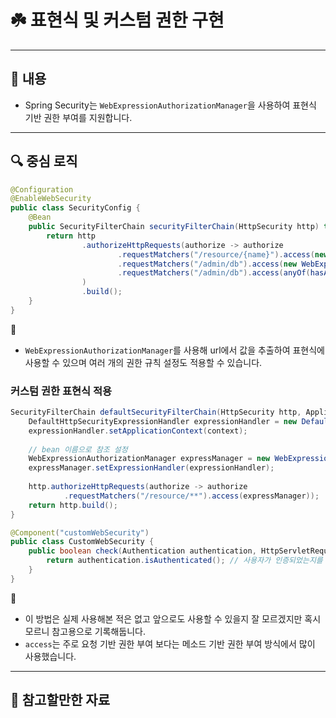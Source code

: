 # ☘️ 표현식 및 커스텀 권한 구현

---

## 📖 내용
- Spring Security는 `WebExpressionAuthorizationManager`을 사용하여 표현식 기반 권한 부여를 지원합니다.

---

## 🔍 중심 로직

```java
@Configuration
@EnableWebSecurity
public class SecurityConfig {
    @Bean
    public SecurityFilterChain securityFilterChain(HttpSecurity http) throws Exception {
        return http
                .authorizeHttpRequests(authorize -> authorize
                        .requestMatchers("/resource/{name}").access(new WebExpressionAuthorizationManager("#name == authentication.name"))
                        .requestMatchers("/admin/db").access(new WebExpressionAuthorizationManager("hasAuthority('DB') or hasRole('ADMIN')"))
                        .requestMatchers("/admin/db").access(anyOf(hasAuthority("db"), hasRole("ADMIN")))
                )
                .build();
    }
}
```

📌 
- `WebExpressionAuthorizationManager`를 사용해 url에서 값을 추출하여 표현식에 사용할 수 있으며 여러 개의 권한 규칙 설정도 적용할 수 있습니다.


### 커스텀 권한 표현식 적용
```java
SecurityFilterChain defaultSecurityFilterChain(HttpSecurity http, ApplicationContext context) throws Exception {
    DefaultHttpSecurityExpressionHandler expressionHandler = new DefaultHttpSecurityExpressionHandler();
    expressionHandler.setApplicationContext(context);
    
    // bean 이름으로 참조 설정
    WebExpressionAuthorizationManager expressManager = new WebExpressionAuthorizationManager("@customWebSecurity.check(authentication,request)");
    expressManager.setExpressionHandler(expressionHandler);
    
    http.authorizeHttpRequests(authorize -> authorize
            .requestMatchers("/resource/**").access(expressManager));
    return http.build();
}

@Component("customWebSecurity")
public class CustomWebSecurity {
    public boolean check(Authentication authentication, HttpServletRequest request) {
        return authentication.isAuthenticated(); // 사용자가 인증되었는지를 검사
    }
}
```

📌
- 이 방법은 실제 사용해본 적은 없고 앞으로도 사용할 수 있을지 잘 모르겠지만 혹시 모르니 참고용으로 기록해둡니다.
- `access`는 주로 요청 기반 권한 부여 보다는 메소드 기반 권한 부여 방식에서 많이 사용했습니다.

---

## 📂 참고할만한 자료


